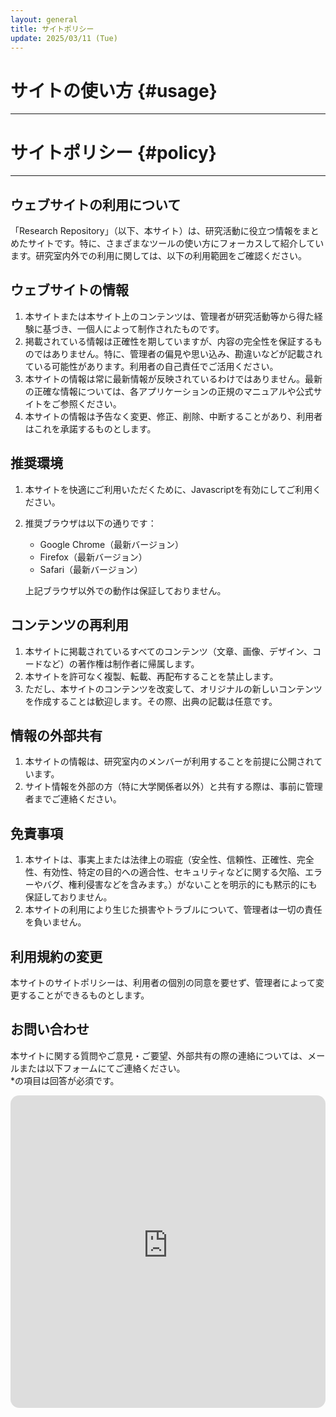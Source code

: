 ```yaml
---
layout: general
title: サイトポリシー
update: 2025/03/11 (Tue)
---
```


# サイトの使い方 {#usage}
--- 

<lite-youtube videoid="tRkmqoSnnLU" playlabel="Play: Keynote (Google I/O '18)"></lite-youtube>

# サイトポリシー {#policy}
---

## ウェブサイトの利用について
「Research Repository」（以下、本サイト）は、研究活動に役立つ情報をまとめたサイトです。特に、さまざまなツールの使い方にフォーカスして紹介しています。研究室内外での利用に関しては、以下の利用範囲をご確認ください。

## ウェブサイトの情報
1. 本サイトまたは本サイト上のコンテンツは、管理者が研究活動等から得た経験に基づき、一個人によって制作されたものです。
2. 掲載されている情報は正確性を期していますが、内容の完全性を保証するものではありません。特に、管理者の偏見や思い込み、勘違いなどが記載されている可能性があります。利用者の自己責任でご活用ください。
3. 本サイトの情報は常に最新情報が反映されているわけではありません。最新の正確な情報については、各アプリケーションの正規のマニュアルや公式サイトをご参照ください。
4. 本サイトの情報は予告なく変更、修正、削除、中断することがあり、利用者はこれを承諾するものとします。

## 推奨環境
1. 本サイトを快適にご利用いただくために、Javascriptを有効にしてご利用ください。
2. 推奨ブラウザは以下の通りです：
   - Google Chrome（最新バージョン）
   - Firefox（最新バージョン）
   - Safari（最新バージョン）

   上記ブラウザ以外での動作は保証しておりません。

## コンテンツの再利用
1. 本サイトに掲載されているすべてのコンテンツ（文章、画像、デザイン、コードなど）の著作権は制作者に帰属します。
2. 本サイトを許可なく複製、転載、再配布することを禁止します。
3. ただし、本サイトのコンテンツを改変して、オリジナルの新しいコンテンツを作成することは歓迎します。その際、出典の記載は任意です。

## 情報の外部共有
1. 本サイトの情報は、研究室内のメンバーが利用することを前提に公開されています。
2. サイト情報を外部の方（特に大学関係者以外）と共有する際は、事前に管理者までご連絡ください。

## 免責事項
1. 本サイトは、事実上または法律上の瑕疵（安全性、信頼性、正確性、完全性、有効性、特定の目的への適合性、セキュリティなどに関する欠陥、エラーやバグ、権利侵害などを含みます。）がないことを明示的にも黙示的にも保証しておりません。
2. 本サイトの利用により生じた損害やトラブルについて、管理者は一切の責任を負いません。

## 利用規約の変更
本サイトのサイトポリシーは、利用者の個別の同意を要せず、管理者によって変更することができるものとします。

## お問い合わせ
本サイトに関する質問やご意見・ご要望、外部共有の際の連絡については、メールまたは以下フォームにてご連絡ください。  
*の項目は回答が必須です。

<div>
<iframe src="https://mulberry-reaction-0b7.notion.site/ebd/194c2bc6190780bf94c6e8955613d430" width="100%" height="500" frameborder="0" allowfullscreen style="border-radius: 1em"/>
</div>


## 制作者情報 {#creator-info}

**眞子 日佳里**
- 2024年度　修士卒
- Mail: 6223529＊ed.tus.ac.jp（＊→＠）

## サイトポリシー更新情報

- 2025/02/09：フォームを追加。サイトポリシーの一部を更新。
- 2025/01/13：サイトポリシーを作成。